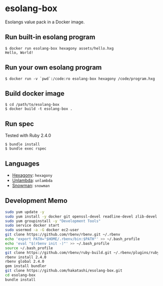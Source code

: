 # esolang-box

Esolangs value pack in a Docker image.

## Run built-in esolang program

	$ docker run esolang-box hexagony assets/hello.hxg
	Hello, World!

## Run your own esolang program

	$ docker run -v `pwd`:/code:ro esolang-box hexagony /code/program.hxg

## Build docker image

	$ cd /path/to/esolang-box
	$ docker build -t esolang-box .

## Run spec

Tested with Ruby 2.4.0

	$ bundle install
	$ bundle exec rspec

## Languages

* [Hexagony](https://github.com/m-ender/hexagony): `hexagony`
* [Unlambda](http://www.madore.org/~david/programs/unlambda/): `unlambda`
* [Snowman](https://github.com/KeyboardFire/snowman-lang): `snowman`

## Development Memo

```sh
sudo yum update -y
sudo yum install -y docker git openssl-devel readline-devel zlib-devel
sudo yum groupinstall -y "Development Tools"
sudo service docker start
sudo usermod -a -G docker ec2-user
git clone https://github.com/rbenv/rbenv.git ~/.rbenv
echo 'export PATH="$HOME/.rbenv/bin:$PATH"' >> ~/.bash_profile
echo 'eval "$(rbenv init -)"' >> ~/.bash_profile
source ~/.bash_profile
git clone https://github.com/rbenv/ruby-build.git ~/.rbenv/plugins/ruby-build
rbenv install 2.4.0
rbenv global 2.4.0
gem install bundler
git clone https://github.com/hakatashi/esolang-box.git
cd esolang-box
bundle install
```
